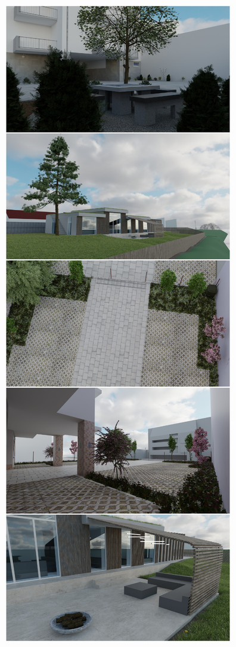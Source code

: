 <img src="../../../images/archviz-realistic/0002.jpg" alt="image1" style="max-width:600px;">
<img src="../../../images/archviz-realistic/0004.jpg" alt="image2" style="max-width:600px;">
<img src="../../../images/archviz-realistic/0006.jpg" alt="image3" style="max-width:600px;">
<img src="../../../images/archviz-realistic/0007.jpg" alt="image4" style="max-width:600px;">
<img src="../../../images/archviz-realistic/00062.jpg" alt="image5" style="max-width:600px;">